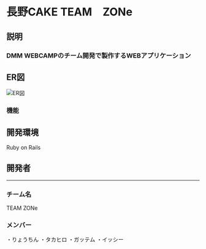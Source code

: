 # 長野CAKE  TEAM　ZONe

## 説明

### DMM WEBCAMPのチーム開発で製作するWEBアプリケーション

## ER図

![ER図](https://user-images.githubusercontent.com/76931463/112425381-4f8afc80-8d79-11eb-8991-73e4b61d4727.jpg)

### 機能
## 開発環境　
Ruby on Rails

## 開発者
---
### チーム名
TEAM ZONe

### メンバー
・りょうちん
・タカヒロ
・ガッテム
・イッシー
